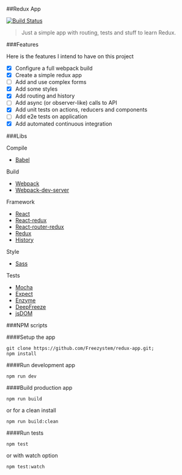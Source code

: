 ##Redux App

[![Build Status](https://semaphoreci.com/api/v1/freezystem/redux-app/branches/master/badge.svg)](https://semaphoreci.com/freezystem/redux-app)

> Just a simple app with routing, tests and stuff to learn Redux.

###Features

Here is the features I intend to have on this project
- [x] Configure a full webpack build
- [x] Create a simple redux app
- [ ] Add and use complex forms
- [x] Add some styles
- [x] Add routing and history
- [ ] Add async (or observer-like) calls to API
- [x] Add unit tests on actions, reducers and components
- [ ] Add e2e tests on application
- [x] Add automated continuous integration

###Libs

Compile 
- [Babel](https://github.com/babel/babel)

Build 
- [Webpack](https://github.com/webpack/webpack)
- [Webpack-dev-server](https://github.com/webpack/webpack-dev-server)

Framework
- [React](https://github.com/facebook/react)
- [React-redux](https://github.com/reactjs/react-redux)
- [React-router-redux](https://github.com/reactjs/react-router-redux)
- [Redux](https://github.com/reactjs/redux)
- [History](https://github.com/mjackson/history)

Style
- [Sass](https://github.com/sass/sass)

Tests
- [Mocha](https://github.com/mochajs/mocha)
- [Expect](https://github.com/mjackson/expect)
- [Enzyme](https://github.com/airbnb/enzyme)
- [DeepFreeze](https://github.com/substack/deep-freeze)
- [jsDOM](https://github.com/tmpvar/jsdom)

###NPM scripts

####Setup the app
```
git clone https://github.com/Freezystem/redux-app.git;
npm install
```

####Run development app
```
npm run dev
```

####Build production app
```
npm run build
```

or for a clean install
```
npm run build:clean
```

####Run tests
```
npm test
```
or with watch option
```
npm test:watch
```

